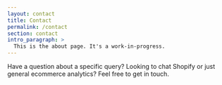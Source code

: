 ```yaml
---
layout: contact
title: Contact
permalink: /contact
section: contact
intro_paragraph: >
  This is the about page. It's a work-in-progress.
---
```


Have a question about a specific query? Looking to chat Shopify or just general ecommerce analytics? Feel free to get in touch.

